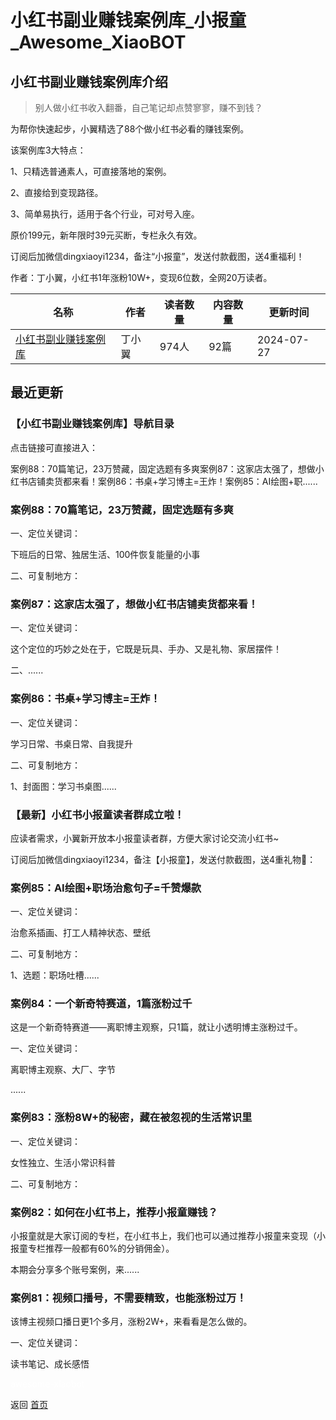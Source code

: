 # 小红书副业赚钱案例库_小报童_Awesome_XiaoBOT

## 小红书副业赚钱案例库介绍
> 别人做小红书收入翻番，自己笔记却点赞寥寥，赚不到钱？    
    
为帮你快速起步，小翼精选了88个做小红书必看的赚钱案例。    
    
该案例库3大特点：    
    
1、只精选普通素人，可直接落地的案例。    
    
2、直接给到变现路径。    
    
3、简单易执行，适用于各个行业，可对号入座。    
    
原价199元，新年限时39元买断，专栏永久有效。    
    
订阅后加微信dingxiaoyi1234，备注“小报童”，发送付款截图，送4重福利！    
    
作者：丁小翼，小红书1年涨粉10W+，变现6位数，全网20万读者。  
  


|名称|作者|读者数量|内容数量|更新时间|
|---|---|---|---|---|
|[小红书副业赚钱案例库](https://xiaobot.net/p/Redbookcase?refer=9c3f1c95-a052-465a-9902-f6d75080262a)|丁小翼|974人|92篇|2024-07-27|

## 最近更新
### 【小红书副业赚钱案例库】导航目录

点击链接可直接进入：

案例88：70篇笔记，23万赞藏，固定选题有多爽案例87：这家店太强了，想做小红书店铺卖货都来看！案例86：书桌+学习博主=王炸！案例85：AI绘图+职......

### 案例88：70篇笔记，23万赞藏，固定选题有多爽

一、定位关键词：

下班后的日常、独居生活、100件恢复能量的小事

二、可复制地方：

### 案例87：这家店太强了，想做小红书店铺卖货都来看！

一、定位关键词：

这个定位的巧妙之处在于，它既是玩具、手办、又是礼物、家居摆件！

二、......

### 案例86：书桌+学习博主=王炸！

一、定位关键词：

学习日常、书桌日常、自我提升

二、可复制地方：

1、封面图：学习书桌图......

### 【最新】小红书小报童读者群成立啦！

应读者需求，小翼新开放本小报童读者群，方便大家讨论交流小红书~

订阅后加微信dingxiaoyi1234，备注【小报童】，发送付款截图，送4重礼物🎁：

### 案例85：AI绘图+职场治愈句子=千赞爆款

一、定位关键词：

治愈系插画、打工人精神状态、壁纸

二、可复制地方：

1、选题：职场吐槽......

### 案例84：一个新奇特赛道，1篇涨粉过千

这是一个新奇特赛道——离职博主观察，只1篇，就让小透明博主涨粉过千。

一、定位关键词：

离职博主观察、大厂、字节

......

### 案例83：涨粉8W+的秘密，藏在被忽视的生活常识里

一、定位关键词：

女性独立、生活小常识科普

二、可复制地方：

### 案例82：如何在小红书上，推荐小报童赚钱？

小报童就是大家订阅的专栏，在小红书上，我们也可以通过推荐小报童来变现（小报童专栏推荐一般都有60%的分销佣金）。

本期会分享多个账号案例，来......

### 案例81：视频口播号，不需要精致，也能涨粉过万！

该博主视频口播日更1个多月，涨粉2W+，来看看是怎么做的。

一、定位关键词：

读书笔记、成长感悟


<a href="https://github.com/Reno9527/awesome-xiaobot" style="color: white; text-decoration: none;">awesome-xiaobot</a>

返回 [首页](../README.md)
